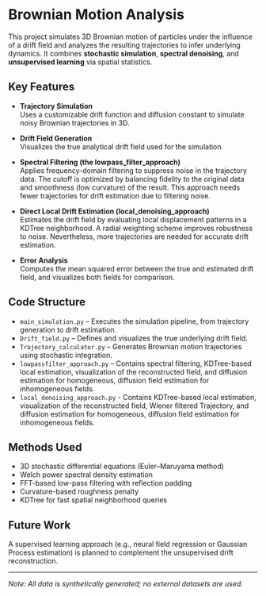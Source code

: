 # Brownian Motion Analysis

This project simulates 3D Brownian motion of particles under the influence of a drift field and analyzes the resulting trajectories to infer underlying dynamics. It combines **stochastic simulation**, **spectral denoising**, and **unsupervised learning** via spatial statistics.

## Key Features

- **Trajectory Simulation**  
  Uses a customizable drift function and diffusion constant to simulate noisy Brownian trajectories in 3D.

- **Drift Field Generation**  
  Visualizes the true analytical drift field used for the simulation.

- **Spectral Filtering (the lowpass_filter_approach)**  
  Applies frequency-domain filtering to suppress noise in the trajectory data. The cutoff is optimized by balancing fidelity to the original data and smoothness (low curvature) of the result. This approach needs fewer trajectories for drift estimation due to filtering noise.

- **Direct Local Drift Estimation (local_denoising_approach)**  
  Estimates the drift field by evaluating local displacement patterns in a KDTree neighborhood. A radial weighting scheme improves robustness to noise. Nevertheless, more trajectories are needed for accurate drift estimation.

- **Error Analysis**  
  Computes the mean squared error between the true and estimated drift field, and visualizes both fields for comparison.

## Code Structure

- `main_simulation.py` – Executes the simulation pipeline, from trajectory generation to drift estimation.
- `Drift_field.py` – Defines and visualizes the true underlying drift field.
- `Trajectory_calculator.py` – Generates Brownian motion trajectories using stochastic integration.
- `lowpassfilter_approach.py` – Contains spectral filtering, KDTree-based local estimation, visualization of the reconstructed field, and diffusion estimation for homogeneous, diffusion field estimation for inhomogeneous fields.
- `local_denoising_approach.py` - Contains KDTree-based local estimation, visualization of the reconstructed field, Wiener filtered Trajectory, and diffusion estimation for homogeneous, diffusion field estimation for inhomogeneous fields.

## Methods Used

- 3D stochastic differential equations (Euler–Maruyama method)
- Welch power spectral density estimation
- FFT-based low-pass filtering with reflection padding
- Curvature-based roughness penalty
- KDTree for fast spatial neighborhood queries

## Future Work

A supervised learning approach (e.g., neural field regression or Gaussian Process estimation) is planned to complement the unsupervised drift reconstruction.

---

*Note: All data is synthetically generated; no external datasets are used.*
